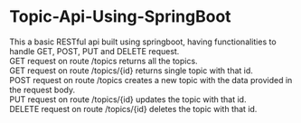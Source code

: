 # Topic-Api-Using-SpringBoot
This a basic RESTful api built using springboot, having functionalities to handle GET, POST, PUT and DELETE request.\
GET request on route /topics returns all the topics.\
GET request on route /topics/{id} returns single topic with that id.\
POST request on route /topics creates a new topic with the data provided in the request body.\
PUT request on route /topics/{id} updates the topic with that id.\
DELETE request on route /topics/{id} deletes the topic with that id.

